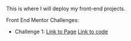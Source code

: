 This is where I will deploy my front-end projects.

Front End Mentor Challenges:
  - Challenge 1:
    [Link to Page](https://polishko.github.io/Task1/task1.html)
    [Link to code](https://github.com/Polishko/Front-End-Mentor-Projects/tree/main/Task1)
